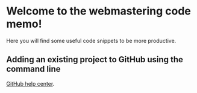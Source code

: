 # Welcome to the webmastering code memo!

Here you will find some useful code snippets to be more productive.

## Adding an existing project to GitHub using the command line

[GitHub help center](https://help.github.com/en/github/importing-your-projects-to-github/adding-an-existing-project-to-github-using-the-command-line).